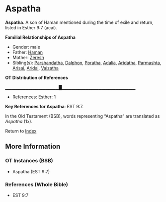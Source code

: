 # Aspatha
**Aspatha**. 
A son of Haman mentioned during the time of exile and return, listed in Esther 9:7 (acai). 




**Familial Relationships of Aspatha**


* Gender: male
* Father: [Haman](Haman.md)
* Mother: [Zeresh](Zeresh.md)
* Sibling(s): [Parshandatha](Parshandatha.md), [Dalphon](Dalphon.md), [Poratha](Poratha.md), [Adalia](Adalia.md), [Aridatha](Aridatha.md), [Parmashta](Parmashta.md), [Arisai](Arisai.md), [Aridai](Aridai.md), [Vaizatha](Vaizatha.md)


**OT Distribution of References**

▁▁▁▁▁▁▁▁▁▁▁▁▁▁▁▁█▁▁▁▁▁▁▁▁▁▁▁▁▁▁▁▁▁▁▁▁▁▁
* References: Esther: 1



**Key References for Aspatha**: 
EST 9:7. 


In the Old Testament (BSB), words representing “Aspatha” are translated as 
*Aspatha* (1x). 




Return to [Index](00-Index.md)

## More Information

### OT Instances (BSB)

* Aspatha (EST 9:7)



### References (Whole Bible)

* EST 9:7



